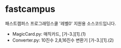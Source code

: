 # fastcampus
패스트캠퍼스 프로그래밍스쿨 '레벨0' 지원용 소스코드입니다. 
- MagicCard.py: 매직카드, [가-3.][1].(1)
- Converter.py: 10진수 2,8,16진수 변환기 [가-3.][1].(2)
